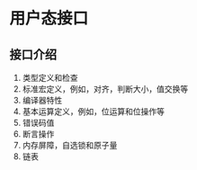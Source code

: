 # 用户态接口
## 接口介绍
1. 类型定义和检查
2. 标准宏定义，例如，对齐，判断大小，值交换等
3. 编译器特性
4. 基本运算定义，例如，位运算和位操作等
5. 错误码值
6. 断言操作
7. 内存屏障，自选锁和原子量
8. 链表

